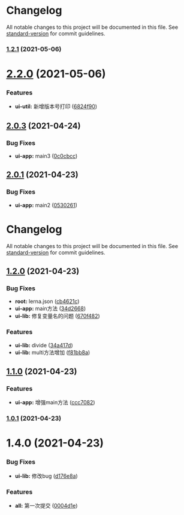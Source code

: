 # Changelog

All notable changes to this project will be documented in this file. See [standard-version](https://github.com/conventional-changelog/standard-version) for commit guidelines.

### [1.2.1](https://github.com/303182519/test_monorepo/compare/v2.2.0...v1.2.1) (2021-05-06)



# [2.2.0](https://github.com/303182519/test_monorepo/compare/v2.0.3...v2.2.0) (2021-05-06)


### Features

* **ui-util:** 新增版本号打印 ([6824f90](https://github.com/303182519/test_monorepo/commit/6824f90))






## [2.0.3](https://github.com/303182519/test_monorepo/compare/v2.0.1...v2.0.3) (2021-04-24)


### Bug Fixes

* **ui-app:** main3 ([0c0cbcc](https://github.com/303182519/test_monorepo/commit/0c0cbcc))






## [2.0.1](https://github.com/303182519/test_monorepo/compare/v1.2.0...v2.0.1) (2021-04-23)


### Bug Fixes

* **ui-app:** main2 ([0530261](https://github.com/303182519/test_monorepo/commit/0530261))





# Changelog

All notable changes to this project will be documented in this file. See [standard-version](https://github.com/conventional-changelog/standard-version) for commit guidelines.

## [1.2.0](https://github.com/303182519/test_monorepo/compare/v1.1.0...v1.2.0) (2021-04-23)


### Bug Fixes

* **root:** lerna.json ([cb4621c](https://github.com/303182519/test_monorepo/commit/cb4621c))
* **ui-app:** main方法 ([34d2668](https://github.com/303182519/test_monorepo/commit/34d2668))
* **ui-lib:** 修复变量名的问题 ([670f482](https://github.com/303182519/test_monorepo/commit/670f482))


### Features

* **ui-lib:** divide ([34a417d](https://github.com/303182519/test_monorepo/commit/34a417d))
* **ui-lib:** multi方法增加 ([f81bb8a](https://github.com/303182519/test_monorepo/commit/f81bb8a))



## [1.1.0](https://github.com/303182519/test_monorepo/compare/v1.0.1...v1.1.0) (2021-04-23)


### Features

* **ui-app:** 增强main方法 ([ccc7082](https://github.com/303182519/test_monorepo/commit/ccc7082))



### [1.0.1](https://github.com/303182519/test_monorepo/compare/v1.4.0...v1.0.1) (2021-04-23)



# 1.4.0 (2021-04-23)


### Bug Fixes

* **ui-lib:** 修改bug ([d176e8a](https://github.com/303182519/test_monorepo/commit/d176e8a))


### Features

* **all:** 第一次提交 ([0004d1e](https://github.com/303182519/test_monorepo/commit/0004d1e))
